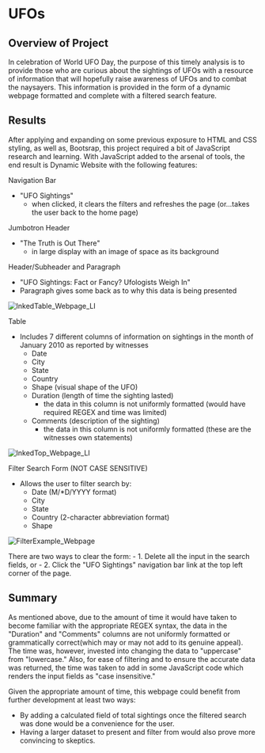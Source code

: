 # UFOs

## Overview of Project
In celebration of World UFO Day, the purpose of this timely analysis is to provide those who are curious about the sightings of UFOs with a resource of information that will hopefully raise awareness of UFOs and to combat the naysayers. This information is provided in the form of a dynamic webpage formatted and complete with a filtered search feature.

## Results
After applying and expanding on some previous exposure to HTML and CSS styling, as well as, Bootsrap, this project required a bit of JavaScript
research and learning. With JavaScript added to the arsenal of tools, the end result is Dynamic Website with the following features:

Navigation Bar 
- "UFO Sightings"
    - when clicked, it clears the filters and refreshes the page (or...takes the user back to the home page)

Jumbotron Header
- "The Truth is Out There"
    - in large display with an image of space as its background

Header/Subheader and Paragraph
- "UFO Sightings: Fact or Fancy? Ufologists Weigh In"
- Paragraph gives some back as to why this data is being presented

![InkedTable_Webpage_LI](https://user-images.githubusercontent.com/83401820/132936736-47d39db8-a7c1-450d-b7bf-9d284e99d801.jpg)

Table
- Includes 7 different columns of information on sightings in the month of January 2010 as reported by witnesses
    - Date
    - City
    - State
    - Country
    - Shape (visual shape of the UFO)
    - Duration (length of time the sighting lasted)
        - the data in this column is not uniformly formatted 
            (would have required REGEX and time was limited)
    - Comments (description of the sighting)
        - the data in this column is not uniformly formatted
            (these are the witnesses own statements)
            
![InkedTop_Webpage_LI](https://user-images.githubusercontent.com/83401820/132936737-76e3b09e-1ad7-4463-b1c4-f3d16a1c518f.jpg)

Filter Search Form (NOT CASE SENSITIVE)
- Allows the user to filter search by:
    - Date (M/*D/YYYY format)
    - City
    - State
    - Country (2-character abbreviation format)
    - Shape
    
![FilterExample_Webpage](https://user-images.githubusercontent.com/83401820/132936735-d50cba37-1d03-44aa-9023-20ee0a29dce7.png)

There are two ways to clear the form:
    - 1. Delete all the input in the search fields, or
    - 2. Click the "UFO Sightings" navigation bar link at the top left corner of the page.

## Summary
As mentioned above, due to the amount of time it would have taken to become familiar with the appropriate REGEX syntax, the data in the "Duration" and "Comments" columns are not uniformly formatted or grammatically correct(which may or may not add to its genuine appeal). The time was, however, invested into changing the data to "uppercase" from "lowercase." Also, for ease of filtering and to ensure the accurate data was returned, the time was taken to add in some JavaScript code which renders the input fields as "case insensitive."

Given the appropriate amount of time, this webpage could benefit from further development at least two ways: 
- By adding a calculated field of total sightings once the filtered search was done would be a convenience for the user.
- Having a larger dataset to present and filter from would also prove more convincing to skeptics.
